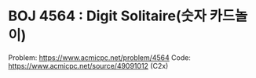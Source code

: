 # BOJ 4564 : Digit Solitaire(숫자 카드놀이)
  
Problem: https://www.acmicpc.net/problem/4564
Code: https://www.acmicpc.net/source/49091012 (C2x)
